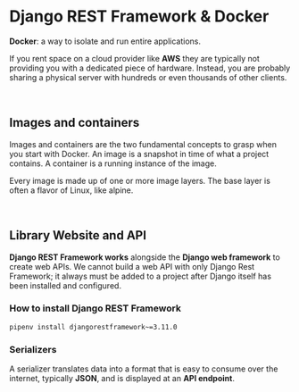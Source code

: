 # Django REST Framework & Docker

**Docker**: a way to isolate and run entire applications.

If you rent space on a cloud provider like **AWS** they are typically not providing you with a dedicated piece of hardware. Instead, you are probably sharing a physical server with hundreds or even thousands of other clients.

&nbsp;

## Images and containers

Images and containers are the two fundamental concepts to grasp when you start with Docker. An image is a snapshot in time of what a project contains. A container is a running instance of the image.

Every image is made up of one or more image layers. The base layer is often a flavor of Linux, like alpine.

&nbsp;

## Library Website and API

**Django REST Framework works** alongside the **Django web framework** to create web APIs. We cannot build a web API with only Django Rest Framework; it always must be added to a project after Django itself has been installed and configured.

### How to install Django REST Framework

    pipenv install djangorestframework~=3.11.0

### Serializers

A serializer translates data into a format that is easy to consume over the internet, typically **JSON**, and is displayed at an **API endpoint**.
